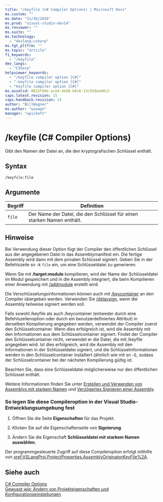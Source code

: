```yaml
---
title: "/keyfile (C# Compiler Options) | Microsoft Docs"
ms.custom: ""
ms.date: "11/16/2016"
ms.prod: "visual-studio-dev14"
ms.reviewer: ""
ms.suite: ""
ms.technology: 
  - "devlang-csharp"
ms.tgt_pltfrm: ""
ms.topic: "article"
f1_keywords: 
  - "/keyfile"
dev_langs: 
  - "CSharp"
helpviewer_keywords: 
  - "/keyfile compiler option [C#]"
  - "-keyfile compiler option [C#]"
  - "keyfile compiler option [C#]"
ms.assetid: 0815f9de-ace4-4e98-b4c6-13c55dea40c2
caps.latest.revision: 15
caps.handback.revision: 15
author: "BillWagner"
ms.author: "wiwagn"
manager: "wpickett"
---
```

# /keyfile (C# Compiler Options)
Gibt den Namen der Datei an, die den kryptografischen Schlüssel enthält.  
  
## Syntax  
  
```  
/keyfile:file  
```  
  
## Argumente  
  
|Begriff|Definition|  
|-------------|----------------|  
|`file`|Der Name der Datei, die den Schlüssel für einen starken Namen enthält.|  
  
## Hinweise  
 Bei Verwendung dieser Option fügt der Compiler den öffentlichen Schlüssel aus der angegebenen Datei in das Assemblymanifest ein. Die fertige Assembly wird dann mit dem privaten Schlüssel signiert.  Geben Sie in der Befehlszeile sn \-k `file` ein, um eine Schlüsseldatei zu generieren.  
  
 Wenn Sie mit **\/target:module** kompilieren, wird der Name der Schlüsseldatei im Modul gespeichert und in die Assembly integriert, die beim Kompilieren einer Anwendung mit [\/addmodule](../../../csharp/language-reference/compiler-options/addmodule-compiler-option.md) erstellt wird.  
  
 Die Verschlüsselungsinformationen können auch mit [\/keycontainer](../../../csharp/language-reference/compiler-options/keycontainer-compiler-option.md) an den Compiler übergeben werden.  Verwenden Sie [\/delaysign](../../../csharp/language-reference/compiler-options/delaysign-compiler-option.md), wenn die Assembly teilweise signiert werden soll.  
  
 Falls sowohl \/keyfile als auch \/keycontainer \(entweder durch eine Befehlszeilenoption oder durch ein benutzerdefiniertes Attribut\) in derselben Kompilierung angegeben werden, verwendet der Compiler zuerst den Schlüsselcontainer.  Wenn dies erfolgreich ist, wird die Assembly mit den Informationen aus dem Schlüsselcontainer signiert.  Findet der Compiler den Schlüsselcontainer nicht, verwendet er die Datei, die mit \/keyfile angegeben wird.  Ist dies erfolgreich, wird die Assembly mit den Informationen in der Schlüsseldatei signiert, und die Schlüsselinformationen werden in den Schlüsselcontainer installiert \(ähnlich wie mit sn \-i\), sodass der Schlüsselcontainer bei der nächsten Kompilierung gültig ist.  
  
 Beachten Sie, dass eine Schlüsseldatei möglicherweise nur den öffentlichen Schlüssel enthält.  
  
 Weitere Informationen finden Sie unter [Erstellen und Verwenden von Assemblys mit starkem Namen](../Topic/Creating%20and%20Using%20Strong-Named%20Assemblies.md) und [Verzögertes Signieren einer Assembly](../Topic/Delay%20Signing%20an%20Assembly.md).  
  
### So legen Sie diese Compileroption in der Visual Studio\-Entwicklungsumgebung fest  
  
1.  Öffnen Sie die Seite **Eigenschaften** für das Projekt.  
  
2.  Klicken Sie auf die Eigenschaftenseite von **Signierung**.  
  
3.  Ändern Sie die Eigenschaft **Schlüsseldatei mit starkem Namen auswählen**.  
  
 Der programmgesteuerte Zugriff auf diese Compileroption erfolgt mithilfe von <xref:VSLangProj.ProjectProperties.AssemblyOriginatorKeyFile%2A>.  
  
## Siehe auch  
 [C\# Compiler Options](../../../csharp/language-reference/compiler-options/index.md)   
 [Gewusst wie: Ändern von Projekteigenschaften und Konfigurationseinstellungen](http://msdn.microsoft.com/de-de/e7184bc5-2f2b-4b4f-aa9a-3ecfcbc48b67)
